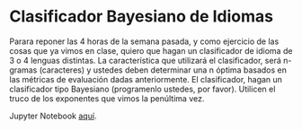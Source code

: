# Clasificador Bayesiano de Idiomas

Parara reponer las 4 horas de la semana pasada, y como ejercicio de las cosas que ya vimos en clase, quiero que hagan un clasificador de idioma de 3 o 4 lenguas distintas. La característica que utilizará el clasificador, será n-gramas (caracteres) y ustedes deben determinar una n óptima basados en las métricas de evaluación dadas anteriormente. El clasificador, hagan un clasificador tipo Bayesiano (programenlo ustedes, por favor). Utilicen el truco de los exponentes que vimos la penúltima vez.

Jupyter Notebook [aquí](./clas_bayes_idiomas.ipynb).